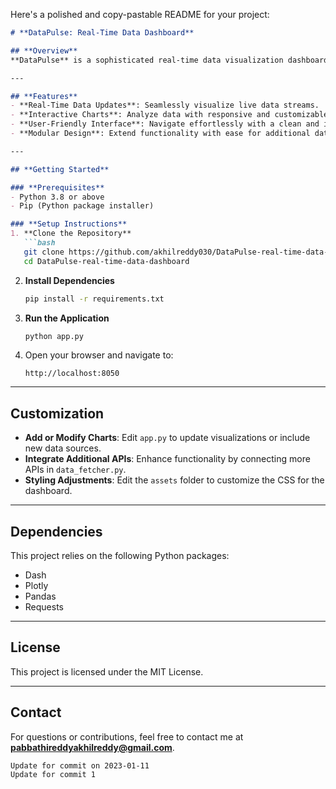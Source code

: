 Here's a polished and copy-pastable README for your project:

```markdown
# **DataPulse: Real-Time Data Dashboard**

## **Overview**
**DataPulse** is a sophisticated real-time data visualization dashboard. It leverages Dash and Plotly to provide dynamic and interactive insights by fetching live data from APIs. This tool is designed for diverse data monitoring and analytics, delivering an intuitive and visually engaging interface.

---

## **Features**
- **Real-Time Data Updates**: Seamlessly visualize live data streams.
- **Interactive Charts**: Analyze data with responsive and customizable charts.
- **User-Friendly Interface**: Navigate effortlessly with a clean and intuitive layout.
- **Modular Design**: Extend functionality with ease for additional data sources and visualizations.

---

## **Getting Started**

### **Prerequisites**
- Python 3.8 or above
- Pip (Python package installer)

### **Setup Instructions**
1. **Clone the Repository**
   ```bash
   git clone https://github.com/akhilreddy030/DataPulse-real-time-data-dashboard.git
   cd DataPulse-real-time-data-dashboard
   ```

2. **Install Dependencies**
   ```bash
   pip install -r requirements.txt
   ```

3. **Run the Application**
   ```bash
   python app.py
   ```

4. Open your browser and navigate to:
   ```
   http://localhost:8050
   ```

---

## **Customization**
- **Add or Modify Charts**: Edit `app.py` to update visualizations or include new data sources.
- **Integrate Additional APIs**: Enhance functionality by connecting more APIs in `data_fetcher.py`.
- **Styling Adjustments**: Edit the `assets` folder to customize the CSS for the dashboard.

---

## **Dependencies**
This project relies on the following Python packages:
- Dash
- Plotly
- Pandas
- Requests

---

## **License**
This project is licensed under the MIT License.

---

## **Contact**
For questions or contributions, feel free to contact me at **pabbathireddyakhilreddy@gmail.com**.
```
Update for commit on 2023-01-11
Update for commit 1
